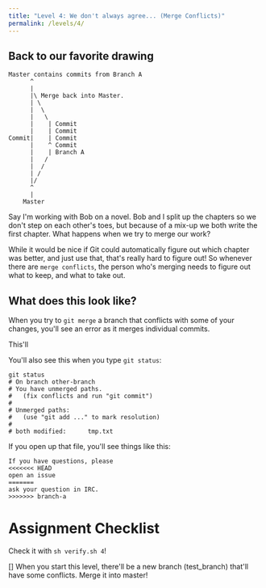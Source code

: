 ```yaml
---
title: "Level 4: We don't always agree... (Merge Conflicts)"
permalink: /levels/4/
---
```


## Back to our favorite drawing

```
Master contains commits from Branch A
      ^
      |
      |\ Merge back into Master.
      | \
      |  \
      |   \
      |    | Commit
      |    | Commit
Commit|    | Commit
      |    ^ Commit
      |    | Branch A
      |   /
      |  /
      | /
      |/
      ^
      |
    Master
```

Say I'm working with Bob on a novel. Bob and I split up the chapters
so we don't step on each other's toes, but because of a mix-up we both
write the first chapter. What happens when we try to merge our work?

While it would be nice if Git could automatically figure out
which chapter was better, and just use that, that's really hard
to figure out! So whenever there are `merge conflicts`, the
person who's merging needs to figure out what to keep, and what
to take out.

## What does this look like?

When you try to `git merge` a branch that conflicts with
some of your changes, you'll see an error as it merges individual
commits.

This'll

You'll also see this when you type `git status`:

``` test
git status
# On branch other-branch
# You have unmerged paths.
#   (fix conflicts and run "git commit")
#
# Unmerged paths:
#   (use "git add ..." to mark resolution)
#
# both modified:      tmp.txt
```

If you open up that file, you'll see things like this:

```
If you have questions, please
<<<<<<< HEAD
open an issue
=======
ask your question in IRC.
>>>>>>> branch-a
```


# Assignment Checklist
Check it with `sh verify.sh 4`!

[] When you start this level, there'll be a new branch (test_branch) that'll have some conflicts. Merge it into master!